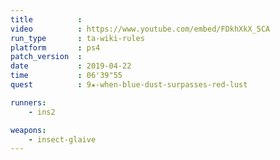 ```yaml
---
title          :
video          : https://www.youtube.com/embed/FDkhXkX_5CA
run_type       : ta-wiki-rules
platform       : ps4
patch_version  :
date           : 2019-04-22
time           : 06'39"55
quest          : 9★-when-blue-dust-surpasses-red-lust

runners:
    - ins2

weapons:
    - insect-glaive
---
```

